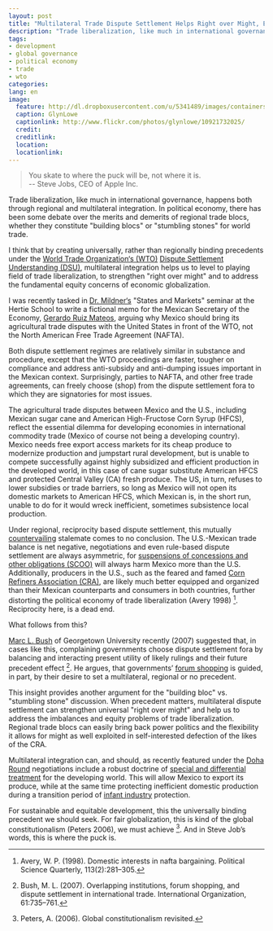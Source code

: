 ```yaml
---
layout: post
title: "Multilateral Trade Dispute Settlement Helps Right over Might, Equity"
description: "Trade liberalization, like much in international governance, happens both through regional and multilateral integration. In political economy, there has been some debate over the merits and demerits of regional trade blocs, whether they constitute building blocs or stumbling stones for world trade."
tags: 
- development
- global governance
- political economy
- trade
- wto
categories:
lang: en
image:
  feature: http://dl.dropboxusercontent.com/u/5341489/images/containers_crop.jpg
  caption: GlynLowe
  captionlink: http://www.flickr.com/photos/glynlowe/10921732025/
  credit: 
  creditlink: 
  location: 
  locationlink:
---
```


> You skate to where the puck will be, not where it is.    
> -- Steve Jobs, CEO of Apple Inc.

Trade liberalization, like much in international governance, happens both through regional and multilateral integration. 
In political economy, there has been some debate over the merits and demerits of regional trade blocs, whether they constitute "building blocs" or "stumbling stones" for world trade.

I think that by creating universally, rather than regionally binding precedents under the [World Trade Organization‘s (WTO)](http://www.wto.org) [Dispute Settlement Understanding (DSU)](http://en.wikipedia.org/wiki/Dispute_settlement_in_the_WTO), multilateral integration helps us to level to playing field of trade liberalization, to strengthen "right over might" and to address the fundamental equity concerns of economic globalization.

I was recently tasked in [Dr. Mildner‘s](http://en.wikipedia.org/wiki/Gerardo_Ruiz_Mateos) "States and Markets" seminar at the Hertie School to write a fictional memo for the Mexican Secretary of the Economy, [Gerardo Ruiz Mateos](http://en.wikipedia.org/wiki/Gerardo_Ruiz_Mateos), arguing why Mexico should bring its agricultural trade disputes with the United States in front of the WTO, not the North American Free Trade Agreement (NAFTA).

Both dispute settlement regimes are relatively similar in substance and procedure, except that the WTO proceedings are faster, tougher on compliance and address anti-subsidy and anti-dumping issues important in the Mexican context. 
Surprisingly, parties to NAFTA, and other free trade agreements, can freely choose (shop) from the dispute settlement fora to which they are signatories for most issues.

The agricultural trade disputes between Mexico and the U.S., including Mexican sugar cane and American High-Fructose Corn Syrup (HFCS), reflect the essential dilemma for developing economies in international commodity trade (Mexico of course not being a developing country). 
Mexico needs free export access markets for its cheap produce to modernize production and jumpstart rural development, but is unable to compete successfully against highly subsidized and efficient production in the developed world, in this case of cane sugar substitute American HFCS and protected Central Valley (CA) fresh produce. 
The US, in turn, refuses to lower subsidies or trade barriers, so long as Mexico will not open its domestic markets to American HFCS, which Mexican is, in the short run, unable to do for it would wreck inefficient, sometimes subsistence local production.

Under regional, reciprocity based dispute settlement, this mutually [countervailing](http://en.wikipedia.org/wiki/Countervailing_duties) stalemate comes to no conclusion. 
The U.S.-Mexican trade balance is net negative, negotiations and even rule-based dispute settlement are always asymmetric, for [suspensions of concessions and other obligations (SCOO)](http://www.wto.org/english/tratop_e/dispu_e/dsu_e.htm#2) will always harm Mexico more than the U.S. Additionally, producers in the U.S., such as the feared and famed [Corn Refiners Association (CRA)](http://www.corn.org/), are likely much better equipped and organized than their Mexican counterparts and consumers in both countries, further distorting the political economy of trade liberalization (Avery 1998) [^1].
Reciprocity here, is a dead end.

What follows from this? 

[Marc L. Bush](http://explore.georgetown.edu/people/mlb66/?PageTemplateID=81) of Georgetown University recently (2007) suggested that, in cases like this, complaining governments choose dispute settlement fora by balancing and interacting present utility of likely rulings and their future precedent effect [^2]. 
He argues, that governments’ [forum shopping](http://en.wikipedia.org/wiki/Forum_shopping) is guided, in part, by their desire to set a multilateral, regional or no precedent.

This insight provides another argument for the "building bloc" vs. "stumbling stone" discussion. 
When precedent matters,  multilateral dispute settlement can strengthen universal "right over might" and help us to address the imbalances and equity problems of trade liberalization. 
Regional trade blocs can easily bring back power politics and the flexibility it allows for might as well exploited in self-interested defection of the likes of the CRA.

Multilateral integration can, and should, as recently featured under the [Doha Round](http://en.wikipedia.org/wiki/Doha_Round) negotiations include a robust doctrine of [special and differential treatment](http://en.wikipedia.org/wiki/Doha_Round#Special_and_differential_treatment) for the developing world. 
This will allow Mexico to export its produce, while at the same time protecting inefficient domestic production during a transition period of [infant industry](http://en.wikipedia.org/wiki/Infant_industry_argument) protection.

For sustainable and equitable development, this the universally binding precedent we should seek. For fair globalization, this is kind of the global constitutionalism (Peters 2006), we must achieve [^3].
And in Steve Job’s words, this is where the puck is.

[^1]: Avery, W. P. (1998). Domestic interests in nafta bargaining. Political Science Quarterly, 113(2):281–305.
[^2]: Bush, M. L. (2007). Overlapping institutions, forum shopping, and dispute settlement in international trade. International Organization, 61:735–761.
[^3]: Peters, A. (2006). Global constitutionalism revisited.